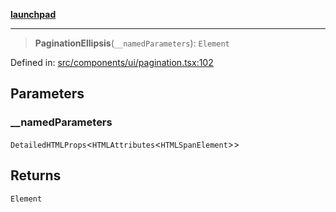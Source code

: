[**launchpad**](index.md)

***

> **PaginationEllipsis**(`__namedParameters`): `Element`

Defined in: [src/components/ui/pagination.tsx:102](https://github.com/victorbratov/launchpad/blob/ba912ff5e4884ef55d41a8ab239f2bb8e81f8ecb/src/components/ui/pagination.tsx#L102)

## Parameters

### \_\_namedParameters

`DetailedHTMLProps`\<`HTMLAttributes`\<`HTMLSpanElement`\>\>

## Returns

`Element`
